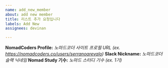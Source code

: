 ```yaml
---
name: add_new_member
about: add new member
title: 리스트 추가 요청입니다
labels: Add New
assignees: devinan

---
```


<!--
수정시 _로 감싸져 있는 부분을 지우고 본인 정보를 입력하시면 됩니다.
수정 후 예시:
**NomadCoders Profile:** https://nomadcoders.co/users/serranoarevalo
**Slack Nickname:** 니꼬
-->

**NomadCoders Profile:** _노마드코더 사이트 프로필 URL (ex. https://nomadcoders.co/users/serranoarevalo)_
**Slack Nickname:** _노마드코더 슬랙 닉네임_
**Nomad Study 기수:** _노마드 스터디 기수 (ex. 1기)_
